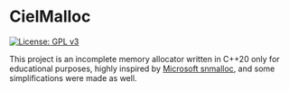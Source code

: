 # CielMalloc

[![License: GPL v3](https://img.shields.io/badge/License-GPLv3-blue.svg)](https://www.gnu.org/licenses/gpl-3.0)

This project is an incomplete memory allocator written in C++20 only for educational purposes, highly inspired by [Microsoft snmalloc](https://github.com/microsoft/snmalloc), and some simplifications were made as well.
